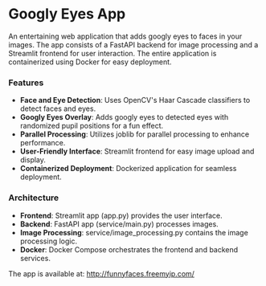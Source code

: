 # Googly Eyes App

An entertaining web application that adds googly eyes to faces in your images. The app consists of a FastAPI backend for image processing and a Streamlit frontend for user interaction. The entire application is containerized using Docker for easy deployment.

### Features
* **Face and Eye Detection**: Uses OpenCV's Haar Cascade classifiers to detect faces and eyes.
* **Googly Eyes Overlay**: Adds googly eyes to detected eyes with randomized pupil positions for a fun effect.
* **Parallel Processing**: Utilizes joblib for parallel processing to enhance performance.
* **User-Friendly Interface**: Streamlit frontend for easy image upload and display.
* **Containerized Deployment**: Dockerized application for seamless deployment.

### Architecture
* **Frontend**: Streamlit app (app.py) provides the user interface.
* **Backend**: FastAPI app (service/main.py) processes images.
* **Image Processing**: service/image_processing.py contains the image processing logic.
* **Docker**: Docker Compose orchestrates the frontend and backend services.

The app is available at:
http://funnyfaces.freemyip.com/
